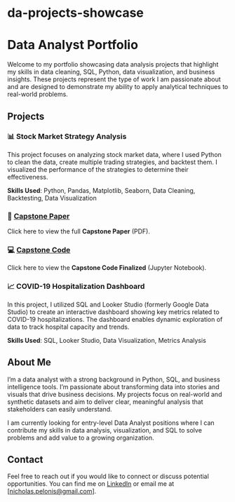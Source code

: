 # da-projects-showcase
# Data Analyst Portfolio

Welcome to my portfolio showcasing data analysis projects that highlight my skills in data cleaning, SQL, Python, data visualization, and business insights. These projects represent the type of work I am passionate about and are designed to demonstrate my ability to apply analytical techniques to real-world problems.

## Projects


### 📊 Stock Market Strategy Analysis
This project focuses on analyzing stock market data, where I used Python to clean the data, create multiple trading strategies, and backtest them. I visualized the performance of the strategies to determine their effectiveness.

**Skills Used**: Python, Pandas, Matplotlib, Seaborn, Data Cleaning, Backtesting, Data Visualization

### 📄 [Capstone Paper](https://drive.google.com/file/d/16Gb2RaXHftxXk5SxTryKgwlszJb3bbi7/view?usp=sharing)
Click here to view the full **Capstone Paper** (PDF).

### 💻 [Capstone Code](./CAPSTONE/CAPSTONE%20CODE.ipynb)
Click here to view the **Capstone Code Finalized** (Jupyter Notebook).



### 📈 COVID-19 Hospitalization Dashboard
In this project, I utilized SQL and Looker Studio (formerly Google Data Studio) to create an interactive dashboard showing key metrics related to COVID-19 hospitalizations. The dashboard enables dynamic exploration of data to track hospital capacity and trends.

**Skills Used**: SQL, Looker Studio, Data Visualization, Metrics Analysis

## About Me

I’m a data analyst with a strong background in Python, SQL, and business intelligence tools. I’m passionate about transforming data into stories and visuals that drive business decisions. My projects focus on real-world and synthetic datasets and aim to deliver clear, meaningful analysis that stakeholders can easily understand.

I am currently looking for entry-level Data Analyst positions where I can contribute my skills in data analysis, visualization, and SQL to solve problems and add value to a growing organization.

## Contact

Feel free to reach out if you would like to connect or discuss potential opportunities. You can find me on [LinkedIn](http://www.linkedin.com/in/nicholas-pelonis) or email me at [nicholas.pelonis@gmail.com].

